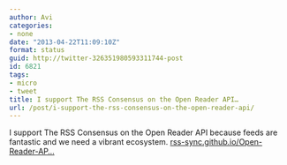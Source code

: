 ```yaml
---
author: Avi
categories:
- none
date: "2013-04-22T11:09:10Z"
format: status
guid: http://twitter-326351980593311744-post
id: 6821
tags:
- micro
- tweet
title: I support The RSS Consensus on the Open Reader API…
url: /post/i-support-the-rss-consensus-on-the-open-reader-api/
---
```

I support The RSS Consensus on the Open Reader API because feeds are fantastic and we need a vibrant ecosystem. [rss-sync.github.io/Open-Reader-AP…](http://rss-sync.github.io/Open-Reader-API/rssconsensus/)